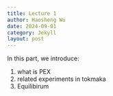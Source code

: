 ```yaml
---
title: Lecture 1
author: Haosheng Wu
date: 2024-09-01
category: Jekyll
layout: post
---
```


In this part, we introduce:

1. what is PEX
2. related experiments in tokmaka
3. Equilibirum